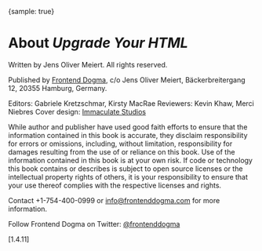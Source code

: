 {sample: true}
# About _Upgrade Your HTML_

Written by Jens Oliver Meiert. All rights reserved.

Published by [Frontend Dogma](https://frontenddogma.com/), c/o Jens Oliver Meiert, Bäckerbreitergang 12, 20355 Hamburg, Germany.

Editors: Gabriele Kretzschmar, Kirsty MacRae
Reviewers: Kevin Khaw, Merci Niebres
Cover design: [Immaculate Studios](https://www.behance.net/immaculatestudios)

While author and publisher have used good faith efforts to ensure that the information contained in this book is accurate, they disclaim responsibility for errors or omissions, including, without limitation, responsibility for damages resulting from the use of or reliance on this book. Use of the information contained in this book is at your own risk. If code or technology this book contains or describes is subject to open source licenses or the intellectual property rights of others, it is your responsibility to ensure that your use thereof complies with the respective licenses and rights.

Contact +1-754-400-0999 or info@frontenddogma.com for more information.

Follow Frontend Dogma on Twitter: [@frontenddogma](https://twitter.com/frontenddogma)

[1.4.11]